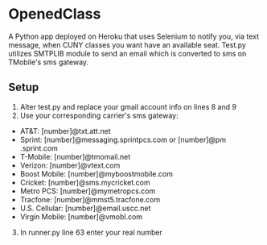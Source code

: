 # OpenedClass
A Python app deployed on Heroku that uses Selenium to notify you, via text message, when CUNY classes you want have an available seat. Test.py utilizes SMTPLIB module to send an email which is converted to sms on TMobile's sms gateway.


## Setup
1. Alter test.py and replace your gmail account info on lines 8 and 9
2. Use your corresponding carrier's sms gateway:
  * AT&T: [number]@txt.att.net
  * Sprint: [number]@messaging.sprintpcs.com or [number]@pm .sprint.com
  * T-Mobile: [number]@tmomail.net
  * Verizon: [number]@vtext.com
  * Boost Mobile: [number]@myboostmobile.com
  * Cricket: [number]@sms.mycricket.com
  * Metro PCS: [number]@mymetropcs.com
  * Tracfone: [number]@mmst5.tracfone.com
  * U.S. Cellular: [number]@email.uscc.net
  * Virgin Mobile: [number]@vmobl.com
3. In runner.py line 63 enter your real number
